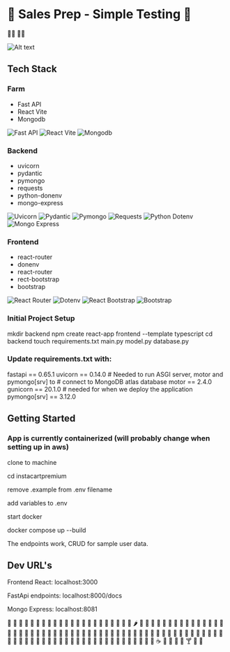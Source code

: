 # 👑 Sales Prep - Simple Testing 👑

🚀🚀 🚀🚀


![Alt text](<frontend/images/Instacart Premium.gif>)
## Tech Stack
### Farm
- Fast API
- React Vite
- Mongodb

![Fast API](https://img.shields.io/badge/FastAPI-005571?style=for-the-badge&logo=fastapi)
![React Vite](https://img.shields.io/badge/React_Vite-61DAFB?style=for-the-badge&logo=react)
![Mongodb](https://img.shields.io/badge/MongoDB-4EA94B?style=for-the-badge&logo=mongodb)



### Backend
- uvicorn
- pydantic
- pymongo
- requests
- python-donenv
- mongo-express

![Uvicorn](https://img.shields.io/badge/Uvicorn-009688?style=for-the-badge&logo=uvicorn)
![Pydantic](https://img.shields.io/badge/Pydantic-14303D?style=for-the-badge)
![Pymongo](https://img.shields.io/badge/Pymongo-4EA94B?style=for-the-badge)
![Requests](https://img.shields.io/badge/Requests-FF7139?style=for-the-badge)
![Python Dotenv](https://img.shields.io/badge/Python_Dotenv-3776AB?style=for-the-badge&logo=python)
![Mongo Express](https://img.shields.io/badge/Mongo_Express-4EA94B?style=for-the-badge&logo=mongo-express)


### Frontend
- react-router
- donenv
- react-router
- rect-bootstrap
- bootstrap

![React Router](https://img.shields.io/badge/React_Router-CA4245?style=for-the-badge&logo=react-router)
![Dotenv](https://img.shields.io/badge/Dotenv-008080?style=for-the-badge)
![React Bootstrap](https://img.shields.io/badge/React_Bootstrap-7952B3?style=for-the-badge&logo=bootstrap)
![Bootstrap](https://img.shields.io/badge/Bootstrap-563D7C?style=for-the-badge&logo=bootstrap)

### Initial Project Setup
mkdir backend
npm create react-app frontend --template typescript
cd backend
touch requirements.txt main.py model.py database.py

### Update requirements.txt with:

fastapi == 0.65.1
uvicorn == 0.14.0 # Needed to run ASGI server, motor and pymongo[srv] to # connect to MongoDB atlas database
motor == 2.4.0
gunicorn == 20.1.0 # needed for when we deploy the application
pymongo[srv] == 3.12.0




## Getting Started 
### App is currently containerized (will probably change when setting up in aws)
clone to machine 

cd instacartpremium

remove .example from .env filename

add variables to .env 

start docker

docker compose up --build

The endpoints work, CRUD for sample user data. 


## Dev URL's
Frontend React: localhost:3000

FastApi endpoints: localhost:8000/docs

Mongo Express: localhost:8081


🍏 🍎 🍐 🍊 🍋 🍌 🍉 🍇 🍓 🍈 🍒 🍑 🍍 🥭 🥥 🥝 🍅
🥑 🍆 🥔 🥕 🌽 🌶️ 🥒 🥬 🥦 🍄 🧅 🧄 🍠 🥗 🍼 🥄 🍴 
🍞 🥐 🥖 🥨 🧀 🍖 🍗 🥩 🥓 🍔 🍟 🍕 🌭 🥪 🌮 🌯 🍳
🍲 🍛 🍜 🍝 🍠 🍢 🍣 🍤 🍥 🍡 🍧 🍨 🍩 🍪 🎂 🍰 🧁
🍫 🍬 🍭 🍮 🍯 🍱 🍙 🍚 🍛 🍜 🍝 🍠 🍢 🍣 🍤 🍥 🍡
🍧 🍨 🍩 🍪 🎂 🍰 🧁 🍫 🍬 🍭 🍮 🍯 🍻 🥂 🥃 🥤 🧊
☕ 🍵 🍶 🍾 🍷 🍸 🍹 🍺  
